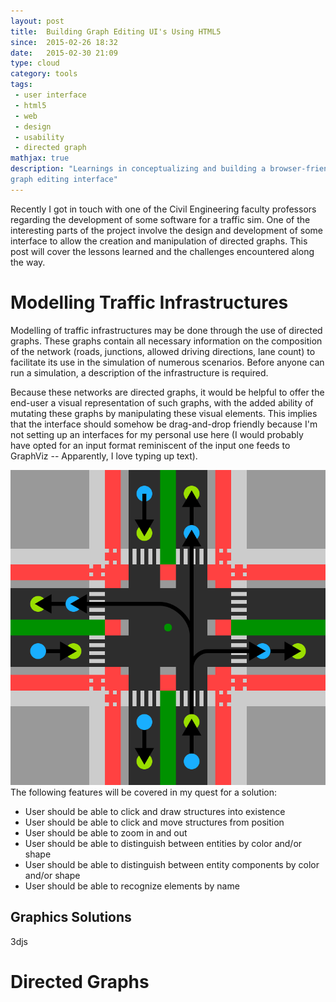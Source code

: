 ```yaml
---
layout: post
title:  Building Graph Editing UI's Using HTML5
since:  2015-02-26 18:32
date:   2015-02-30 21:09
type: cloud
category: tools
tags:
 - user interface
 - html5
 - web
 - design
 - usability
 - directed graph
mathjax: true
description: "Learnings in conceptualizing and building a browser-friendly 
graph editing interface"
---
```

Recently I got in touch with one of the Civil Engineering faculty professors
regarding the development of some software for a traffic sim. One of the 
interesting parts of the project involve the design and development of some 
interface to allow the creation and manipulation of directed graphs. This post
will cover the lessons learned and the challenges encountered along the way.

# Modelling Traffic Infrastructures
Modelling of traffic infrastructures may be done through the use of directed 
graphs. These graphs contain all necessary information on the composition of 
the network (roads, junctions, allowed driving directions, lane count) to 
facilitate its use in the simulation of numerous scenarios. Before anyone can
run a simulation, a description of the infrastructure is required.

Because these networks are directed graphs, it would be helpful to offer the
end-user a visual representation of such graphs, with the added ability of
mutating these graphs by manipulating these visual elements. This implies that
the interface should somehow be drag-and-drop friendly because I'm not setting
up an interfaces for my personal use here (I would probably have opted for an 
input format reminiscent of the input one feeds to GraphViz -- Apparently, I 
love typing up text).

<div class="element">
 <img 
   src="/resources/traffic/4-point-intersection.svg"
   alt="A 4-point interesection with describing the routes available for the southerner">
</div>
The following features will be covered in my quest for a solution:

  - User should be able to click and draw structures into existence
  - User should be able to click and move structures from position
  - User should be able to zoom in and out
  - User should be able to distinguish between entities by color and/or shape
  - User should be able to distinguish between entity components by color and/or shape
  - User should be able to recognize elements by name

## Graphics Solutions

3djs
# Directed Graphs

[bike-lane-colors]: http://john-s-allen.com/blog/?p=2293
[bike-lane-colors-dc]: http://greatergreaterwashington.org/post/20027/colored-bike-lanes-come-in-many-colors/
[req-to-experiment]: http://nacto.org/wp-content/uploads/2011/02/Chicago_Color-request-with-attachments.pdf
[bikes-nyc]: http://www.transalt.org/sites/default/files/resources/blueprint/index.html
[bikes-nyc-lanes]: http://www.transalt.org/sites/default/files/resources/blueprint/chapter4/chapter4b.html
[transpo]: http://www.transpo.com/color-safe/

